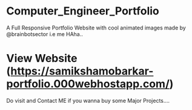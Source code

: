 # Computer_Engineer_Portfolio
A Full Responsive Portfolio Website with cool animated images made by @brainbotsector i.e me HAha..
# View Website (https://samikshamobarkar-portfolio.000webhostapp.com/)
Do visit and Contact ME if you wanna buy some Major Projects....
